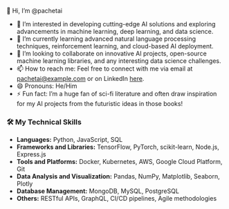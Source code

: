 👋 Hi, I’m @pachetai

- 👀 I’m interested in developing cutting-edge AI solutions and exploring advancements in machine learning, deep learning, and data science.
- 🌱 I’m currently learning advanced natural language processing techniques, reinforcement learning, and cloud-based AI deployment.
- 💞️ I’m looking to collaborate on innovative AI projects, open-source machine learning libraries, and any interesting data science challenges.
- 📫 How to reach me: Feel free to connect with me via email at pachetai@example.com or on LinkedIn [here](https://www.linkedin.com/in/pachetai).
- 😄 Pronouns: He/Him
- ⚡ Fun fact: I’m a huge fan of sci-fi literature and often draw inspiration for my AI projects from the futuristic ideas in those books!

### 🛠️ My Technical Skills
- **Languages:** Python, JavaScript, SQL
- **Frameworks and Libraries:** TensorFlow, PyTorch, scikit-learn, Node.js, Express.js
- **Tools and Platforms:** Docker, Kubernetes, AWS, Google Cloud Platform, Git
- **Data Analysis and Visualization:** Pandas, NumPy, Matplotlib, Seaborn, Plotly
- **Database Management:** MongoDB, MySQL, PostgreSQL
- **Others:** RESTful APIs, GraphQL, CI/CD pipelines, Agile methodologies


